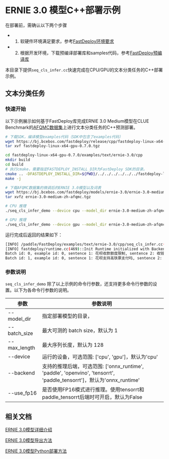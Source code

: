 # ERNIE 3.0 模型C++部署示例

在部署前，需确认以下两个步骤

- 1. 软硬件环境满足要求，参考[FastDeploy环境要求](../../../../docs/cn/build_and_install/download_prebuilt_libraries.md)
- 2. 根据开发环境，下载预编译部署库和samples代码，参考[FastDeploy预编译库](../../../../docs/cn/build_and_install/download_prebuilt_libraries.md)

本目录下提供`seq_cls_infer.cc`快速完成在CPU/GPU的文本分类任务的C++部署示例。


## 文本分类任务

### 快速开始

以下示例展示如何基于FastDeploy库完成ERNIE 3.0 Medium模型在CLUE Benchmark的[AFQMC数据集](https://bj.bcebos.com/paddlenlp/datasets/afqmc_public.zip)上进行文本分类任务的C++预测部署。

```bash
# 下载SDK，编译模型examples代码（SDK中包含了examples代码）
wget https://bj.bcebos.com/fastdeploy/release/cpp/fastdeploy-linux-x64-gpu-0.7.0.tgz
tar xvf fastdeploy-linux-x64-gpu-0.7.0.tgz

cd fastdeploy-linux-x64-gpu-0.7.0/examples/text/ernie-3.0/cpp
mkdir build
cd build
# 执行cmake，需要指定FASTDEPLOY_INSTALL_DIR为FastDeploy SDK的目录。
cmake .. -DFASTDEPLOY_INSTALL_DIR=${PWD}/../../../../../../fastdeploy-linux-x64-gpu-0.7.0
make -j

# 下载AFQMC数据集的微调后的ERNIE 3.0模型以及词表
wget https://bj.bcebos.com/fastdeploy/models/ernie-3.0/ernie-3.0-medium-zh-afqmc.tgz
tar xvfz ernie-3.0-medium-zh-afqmc.tgz

# CPU 推理
./seq_cls_infer_demo --device cpu --model_dir ernie-3.0-medium-zh-afqmc

# GPU 推理
./seq_cls_infer_demo --device gpu --model_dir ernie-3.0-medium-zh-afqmc

```

运行完成后返回的结果如下：
```bash
[INFO] /paddle/FastDeploy/examples/text/ernie-3.0/cpp/seq_cls_infer.cc(93)::CreateRuntimeOption	model_path = ernie-3.0-medium-zh-afqmc/infer.pdmodel, param_path = ernie-3.0-medium-zh-afqmc/infer.pdiparams
[INFO] fastdeploy/runtime.cc(469)::Init	Runtime initialized with Backend::ORT in Device::CPU.
Batch id: 0, example id: 0, sentence 1: 花呗收款额度限制, sentence 2: 收钱码，对花呗支付的金额有限制吗, label: 1, confidence:  0.581852
Batch id: 1, example id: 0, sentence 1: 花呗支持高铁票支付吗, sentence 2: 为什么友付宝不支持花呗付款, label: 0, confidence:  0.997921
```



### 参数说明

`seq_cls_infer_demo` 除了以上示例的命令行参数，还支持更多命令行参数的设置。以下为各命令行参数的说明。

| 参数 |参数说明 |
|----------|--------------|
|--model_dir | 指定部署模型的目录， |
|--batch_size |最大可测的 batch size，默认为 1|
|--max_length |最大序列长度，默认为 128|
|--device | 运行的设备，可选范围: ['cpu', 'gpu']，默认为'cpu' |
|--backend | 支持的推理后端，可选范围: ['onnx_runtime', 'paddle', 'openvino', 'tensorrt', 'paddle_tensorrt']，默认为'onnx_runtime' |
|--use_fp16 | 是否使用FP16模式进行推理。使用tensorrt和paddle_tensorrt后端时可开启，默认为False |

## 相关文档

[ERNIE 3.0模型详细介绍](https://github.com/PaddlePaddle/PaddleNLP/tree/release/2.4/model_zoo/ernie-3.0)

[ERNIE 3.0模型导出方法](https://github.com/PaddlePaddle/PaddleNLP/tree/release/2.4/model_zoo/ernie-3.0)

[ERNIE 3.0模型Python部署方法](../python/README.md)
